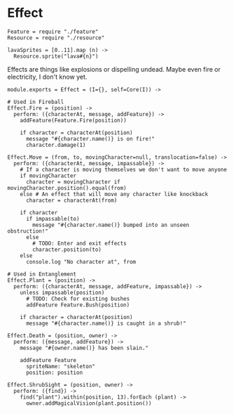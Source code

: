 Effect
======

    Feature = require "./feature"
    Resource = require "./resource"

    lavaSprites = [0..11].map (n) ->
      Resource.sprite("lava#{n}")

Effects are things like explosions or dispelling undead. Maybe even fire or
electricity, I don't know yet.

    module.exports = Effect = (I={}, self=Core(I)) ->

    # Used in Fireball
    Effect.Fire = (position) ->
      perform: ({characterAt, message, addFeature}) ->
        addFeature(Feature.Fire(position))

        if character = characterAt(position)
          message "#{character.name()} is on fire!"
          character.damage(1)

    Effect.Move = (from, to, movingCharacter=null, translocation=false) ->
      perform: ({characterAt, message, impassable}) ->
        # If a character is moving themselves we don't want to move anyone
        if movingCharacter
          character = movingCharacter if movingCharacter.position().equal(from)
        else # An effect that will move any character like knockback
          character = characterAt(from)

        if character
          if impassable(to)
            message "#{character.name()} bumped into an unseen obstruction!"
          else
            # TODO: Enter and exit effects
            character.position(to)
        else
          console.log "No character at", from

    # Used in Entanglement
    Effect.Plant = (position) ->
      perform: ({characterAt, message, addFeature, impassable}) ->
        unless impassable(position)
          # TODO: Check for existing bushes
          addFeature Feature.Bush(position)

        if character = characterAt(position)
          message "#{character.name()} is caught in a shrub!"

    Effect.Death = (position, owner) ->
      perform: ({message, addFeature}) ->
        message "#{owner.name()} has been slain."

        addFeature Feature
          spriteName: "skeleton"
          position: position

    Effect.ShrubSight = (position, owner) ->
      perform: ({find}) ->
        find("plant").within(position, 13).forEach (plant) ->
          owner.addMagicalVision(plant.position())
